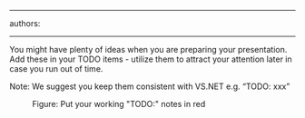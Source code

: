 

---
authors:

---




<span class='intro'> 
  <p>You might&#160;have plenty of ideas when you are preparing your presentation. Add these in your TODO items&#160;- utilize them to attract your attention later in case you run out of time. </p>
<p>Note&#58; We suggest you keep them consistent with VS.NET e.g. “TODO&#58; xxx” </p>
 </span>


  <dl>
    <dt><img alt="" class="ms-rteCustom-ImageArea" src="/Communication/RulesToBetterPowerpointPresentations/PublishingImages/Todo.jpg" /> </dt>
    <dd class="ms-rteCustom-FigureNormal">Figure&#58; Put your working &quot;TODO&#58;&quot; notes in red</dd>
</dl>




